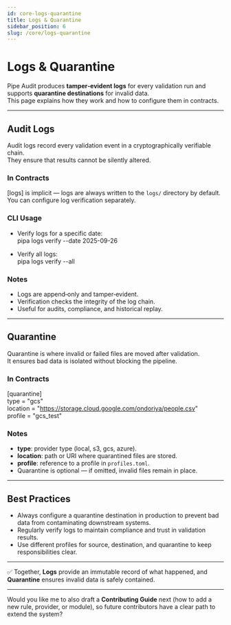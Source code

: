 ```yaml
---
id: core-logs-quarantine
title: Logs & Quarantine
sidebar_position: 6
slug: /core/logs-quarantine
---
```


# Logs & Quarantine

Pipe Audit produces **tamper‑evident logs** for every validation run and supports **quarantine destinations** for invalid data.  
This page explains how they work and how to configure them in contracts.

---

## Audit Logs

Audit logs record every validation event in a cryptographically verifiable chain.  
They ensure that results cannot be silently altered.

### In Contracts
[logs] is implicit — logs are always written to the `logs/` directory by default.  
You can configure log verification separately.

### CLI Usage
- Verify logs for a specific date:  
  pipa logs verify --date 2025-09-26

- Verify all logs:  
  pipa logs verify --all

### Notes
- Logs are append‑only and tamper‑evident.  
- Verification checks the integrity of the log chain.  
- Useful for audits, compliance, and historical replay.

---

## Quarantine

Quarantine is where invalid or failed files are moved after validation.  
It ensures bad data is isolated without blocking the pipeline.

### In Contracts
[quarantine]  
type = "gcs"  
location = "https://storage.cloud.google.com/ondoriya/people.csv"  
profile = "gcs_test"

### Notes
- **type**: provider type (local, s3, gcs, azure).  
- **location**: path or URI where quarantined files are stored.  
- **profile**: reference to a profile in `profiles.toml`.  
- Quarantine is optional — if omitted, invalid files remain in place.  

---

## Best Practices

- Always configure a quarantine destination in production to prevent bad data from contaminating downstream systems.  
- Regularly verify logs to maintain compliance and trust in validation results.  
- Use different profiles for source, destination, and quarantine to keep responsibilities clear.  

---

✅ Together, **Logs** provide an immutable record of what happened, and **Quarantine** ensures invalid data is safely contained.  

---

Would you like me to also draft a **Contributing Guide** next (how to add a new rule, provider, or module), so future contributors have a clear path to extend the system?
